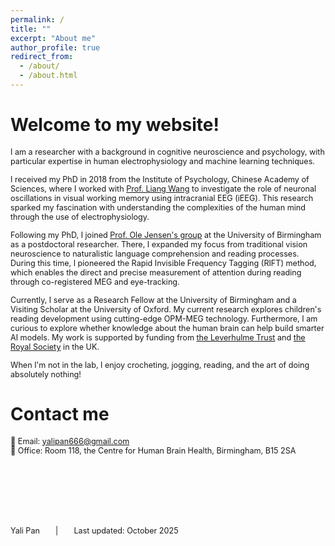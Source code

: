```yaml
---
permalink: /
title: ""
excerpt: "About me"
author_profile: true
redirect_from: 
  - /about/
  - /about.html
---
```


# **Welcome to my website!**   

<span style="font-size:0.9em;">I am a researcher with a background in cognitive neuroscience and psychology, with particular expertise in human electrophysiology and machine learning techniques.</span>   

<span style="font-size:0.9em;">I received my PhD in 2018 from the Institute of Psychology, Chinese Academy of Sciences, where I worked with <a href="https://psych.cas.cn/sourcedb/cn/expert/201302/t20130206_6369838.html">Prof. Liang Wang</a> to investigate the role of neuronal oscillations in visual working memory using intracranial EEG (iEEG). This research sparked my fascination with understanding the complexities of the human mind through the use of electrophysiology.</span>     

<span style="font-size:0.9em;">Following my PhD, I joined <a href="https://www.neuosc.com/">Prof. Ole Jensen's group</a> at the University of Birmingham as a postdoctoral researcher. There, I expanded my focus from traditional vision neuroscience to naturalistic language comprehension and reading processes. During this time, I pioneered the Rapid Invisible Frequency Tagging (RIFT) method, which enables the direct and precise measurement of attention during reading through co-registered MEG and eye-tracking.</span>    

<span style="font-size:0.9em;">Currently, I serve as a Research Fellow at the University of Birmingham and a Visiting Scholar at the University of Oxford. My current research explores children's reading development using cutting-edge OPM-MEG technology. Furthermore, I am curious to explore whether knowledge about the human brain can help build smarter AI models. My work is supported by funding from <a href="https://www.leverhulme.ac.uk/">the Leverhulme Trust</a> and <a href="https://royalsociety.org/">the Royal Society</a> in the UK.</span>   

<span style="font-size:0.9em;">When I'm not in the lab, I enjoy crocheting, jogging, reading, and the art of doing absolutely nothing!</span>

# **Contact me**   
<span style="font-size:0.9em;">📧 Email: yalipan666@gmail.com</span>       
<span style="font-size:0.9em;"> 📍   Office: Room 118, the Centre for Human Brain Health, Birmingham, B15 2SA</span>

<br>
<br>
<br>
<br>
<br>

<span style="font-size:0.9em;">Yali Pan&emsp;&emsp;|&emsp;&emsp;Last updated: October 2025</span>


